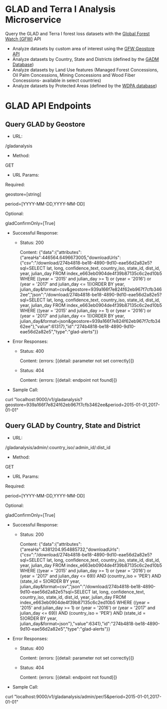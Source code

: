 # GLAD and Terra I Analysis Microservice

Query the GLAD and Terra I forest loss datasets with the [Global Forest Watch (GFW)](http://globalforestwatch.org) API

- Analyze datasets by custom area of interest using the [GFW Geostore API](https://github.com/gfw-api/gfw-geostore-api)
- Analyze datasets by Country, State and Districts (defined by the [GADM Database](http://www.gadm.org/))
- Analyze datasets by Land Use features (Managed Forest Concessions, Oil Palm Concessions, Mining Concessions and Wood Fiber Concessions- available in select countries)
- Analyze datasets by Protected Areas (defined by the [WDPA database](http://www.wdpa.org/))

# GLAD API Endpoints

## Query GLAD by Geostore

- URL:

/gladanalysis

- Method:

GET

- URL Params:

Required:

geostore=[string]

period=[YYYY-MM-DD,YYYY-MM-DD]

Optional:

gladConfirmOnly=[True]

- Successful Response:

  - Status: 200

    Content: {"data":{"attributes":{"areaHa":446564.6496673005,"downloadUrls":{"csv":"/download/274b4818-be18-4890-9d10-eae56d2a82e5?sql=SELECT lat, long, confidence_text, country_iso, state_id, dist_id, year, julian_day FROM index_e663eb0904de4f39b87135c6c2ed10b5 WHERE ((year = '2015' and julian_day >= 1) or (year = '2016') or (year = '2017' and julian_day <= 1))ORDER BY year, julian_day&format=csv&geostore=939a166f7e824f62eb967f7cfb3462ee","json":"/download/274b4818-be18-4890-9d10-eae56d2a82e5?sql=SELECT lat, long, confidence_text, country_iso, state_id, dist_id, year, julian_day FROM index_e663eb0904de4f39b87135c6c2ed10b5 WHERE ((year = '2015' and julian_day >= 1) or (year = '2016') or (year = '2017' and julian_day <= 1))ORDER BY year, julian_day&format=json&geostore=939a166f7e824f62eb967f7cfb3462ee"},"value":61317},"id":"274b4818-be18-4890-9d10-eae56d2a82e5","type":"glad-alerts"}}

- Error Responses:

  - Status: 400

    Content: {errors: [{detail: parameter not set correctly}]}

  - Status: 404

    Content: {errors: [{detail: endpoint not found}]}

- Sample Call:

curl "localhost:9000/v1/gladanalysis?geostore=939a166f7e824f62eb967f7cfb3462ee&period=2015-01-01,2017-01-01"

## Query GLAD by Country, State and District

- URL:

/gladanalysis/admin/:country_iso/:admin_id/:dist_id

- Method:

GET

- URL Params:

Required:

period=[YYYY-MM-DD,YYYY-MM-DD]

Optional:

gladConfirmOnly=[True]

- Successful Response:

  - Status: 200

    Content: {"data":{"attributes":{"areaHa":4381204.954885732,"downloadUrls":{"csv":"/download/274b4818-be18-4890-9d10-eae56d2a82e5?sql=SELECT lat, long, confidence_text, country_iso, state_id, dist_id, year, julian_day FROM index_e663eb0904de4f39b87135c6c2ed10b5 WHERE ((year = '2015' and julian_day >= 1) or (year = '2016') or (year = '2017' and julian_day <= 69)) AND (country_iso = 'PER') AND (state_id = 5)ORDER BY year, julian_day&format=csv","json":"/download/274b4818-be18-4890-9d10-eae56d2a82e5?sql=SELECT lat, long, confidence_text, country_iso, state_id, dist_id, year, julian_day FROM index_e663eb0904de4f39b87135c6c2ed10b5 WHERE ((year = '2015' and julian_day >= 1) or (year = '2016') or (year = '2017' and julian_day <= 69)) AND (country_iso = 'PER') AND (state_id = 5)ORDER BY year, julian_day&format=json"},"value":6341},"id":"274b4818-be18-4890-9d10-eae56d2a82e5","type":"glad-alerts"}}

- Error Responses:

    - Status: 400

      Content: {errors: [{detail: parameter not set correctly}]}

    - Status: 404

      Content: {errors: [{detail: endpoint not found}]}

- Sample Call:

curl "localhost:9000/v1/gladanalysis/admin/per/5&period=2015-01-01,2017-01-01"
